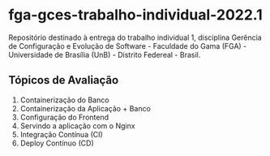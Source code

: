 # fga-gces-trabalho-individual-2022.1
Repositório destinado à entrega do trabalho individual 1, disciplina Gerência de Configuração e Evolução de Software - 
Faculdade do Gama (FGA) - Universidade de Brasília (UnB) - Distrito Federeal - Brasil.

## Tópicos de Avaliação
1. Containerização do Banco
2. Containerização da Aplicação + Banco
3. Configuração do Frontend
4. Servindo a aplicação com o Nginx
5. Integração Contínua (CI)
6. Deploy Contínuo (CD)
